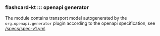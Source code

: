 ### flashcard-kt ::: openapi generator

The module contains transport model autogenerated by the `org.openapi.generator` plugin 
according to the openapi specification, see [/specs/spec-v1.yml](../specs/spec-v1.yml).